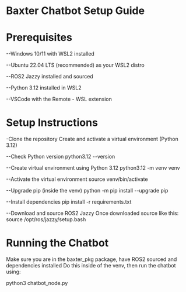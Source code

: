 # Baxter Chatbot Setup Guide

# Prerequisites
--Windows 10/11 with WSL2 installed

--Ubuntu 22.04 LTS (recommended) as your WSL2 distro

--ROS2 Jazzy installed and sourced

--Python 3.12 installed in WSL2

--VSCode with the Remote - WSL extension

# Setup Instructions
-Clone the repository
Create and activate a virtual environment (Python 3.12)

--Check Python version
python3.12 --version  

--Create virtual environment using Python 3.12
python3.12 -m venv venv

--Activate the virtual environment
source venv/bin/activate

--Upgrade pip (inside the venv)
python -m pip install --upgrade pip

--Install dependencies
pip install -r requirements.txt

--Download and source ROS2 Jazzy
Once downloaded source like this:
source /opt/ros/jazzy/setup.bash

# Running the Chatbot
Make sure you are in the baxter_pkg package, have ROS2 sourced and dependencies installed
Do this inside of the venv, then run the chatbot using:

python3 chatbot_node.py